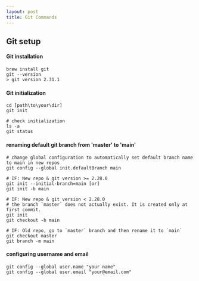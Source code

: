 ```yaml
---
layout: post
title: Git Commands
---
```


## Git setup
#### Git installation
```console
brew install git
git --version
> git version 2.31.1
```
#### Git initialization
```console
cd [path\to\your\dir]
git init

# check initialization
ls -a
git status
```
#### renaming default git branch from 'master' to 'main'
```console
# change global configuration to automatically set default branch name to main in new repos 
git config --global init.defaultBranch main

# IF: New repo & git version >= 2.28.0
git init --initial-branch=main [or]
git init -b main

# IF: New repo & git version < 2.28.0
# the branch `master` does not actually exist. It is created only at first commit.
git init
git checkout -b main

# IF: Old repo, go to `master` branch and then rename it to `main`
git checkout master
git branch -m main
```
#### configuring username and email
```console
git config --global user.name "your name"
git config --global user.email "your@email.com"
```
#### 
